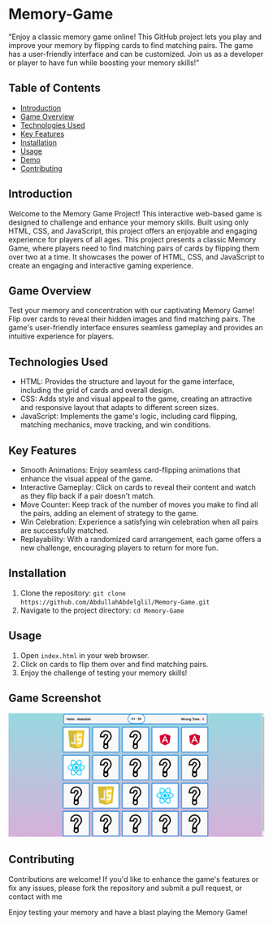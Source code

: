 # Memory-Game
"Enjoy a classic memory game online! This GitHub project lets you play and improve your memory by flipping cards to find matching pairs. The game has a user-friendly interface and can be customized. Join us as a developer or player to have fun while boosting your memory skills!"

## Table of Contents
- [Introduction](#introduction)
- [Game Overview](#game-overview)
- [Technologies Used](#technologies-used)
- [Key Features](#key-features)
- [Installation](#installation)
- [Usage](#usage)
- [Demo](#demo)
- [Contributing](#contributing)

## Introduction
Welcome to the Memory Game Project! This interactive web-based game is designed to challenge and enhance your memory skills. Built using only HTML, CSS, and JavaScript, this project offers an enjoyable and engaging experience for players of all ages.
This project presents a classic Memory Game, where players need to find matching pairs of cards by flipping them over two at a time. It showcases the power of HTML, CSS, and JavaScript to create an engaging and interactive gaming experience.

## Game Overview
Test your memory and concentration with our captivating Memory Game! Flip over cards to reveal their hidden images and find matching pairs. The game's user-friendly interface ensures seamless gameplay and provides an intuitive experience for players.

## Technologies Used
- HTML: Provides the structure and layout for the game interface, including the grid of cards and overall design.
- CSS: Adds style and visual appeal to the game, creating an attractive and responsive layout that adapts to different screen sizes.
- JavaScript: Implements the game's logic, including card flipping, matching mechanics, move tracking, and win conditions.

## Key Features
- Smooth Animations: Enjoy seamless card-flipping animations that enhance the visual appeal of the game.
- Interactive Gameplay: Click on cards to reveal their content and watch as they flip back if a pair doesn't match.
- Move Counter: Keep track of the number of moves you make to find all the pairs, adding an element of strategy to the game.
- Win Celebration: Experience a satisfying win celebration when all pairs are successfully matched.
- Replayability: With a randomized card arrangement, each game offers a new challenge, encouraging players to return for more fun.

## Installation
1. Clone the repository: `git clone https://github.com/AbdullahAbdelglil/Memory-Game.git`
2. Navigate to the project directory: `cd Memory-Game`

## Usage
1. Open `index.html` in your web browser.
2. Click on cards to flip them over and find matching pairs.
3. Enjoy the challenge of testing your memory skills!

## Game Screenshot
<picture align="center"><img src = "https://github.com/AbdullahAbdelglil/Memory-Game/blob/main/pictures/game-2%20(1).png" width = 600px></picture>

## Contributing
Contributions are welcome! If you'd like to enhance the game's features or fix any issues, please fork the repository and submit a pull request,
or contact with me 

Enjoy testing your memory and have a blast playing the Memory Game!

